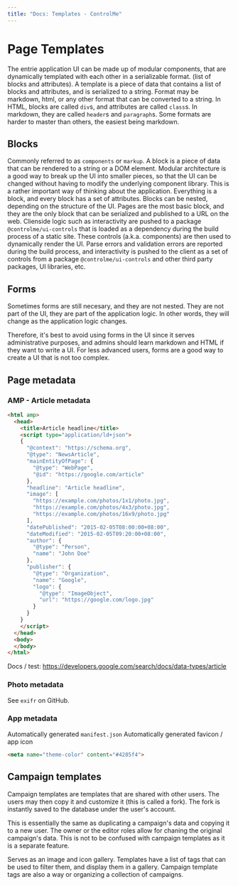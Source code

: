 ```yaml
---
title: "Docs: Templates - ControlMe"
---
```


# Page Templates

The entrie application UI can be made up of modular components, that are dynamically templated with each other in a serializable format. (list of blocks and attributes). A template is a piece of data that contains a list of blocks and attributes, and is serialized to a string. Format may be markdown, html, or any other format that can be converted to a string. In HTML, blocks are called `div`s, and attributes are called `class`s. In markdown, they are called `header`s and `paragraph`s. Some formats are harder to master than others, the easiest being markdown.

## Blocks
Commonly referred to as `components` or `markup`. A block is a piece of data that can be rendered to a string or a DOM element.
Modular architecture is a good way to break up the UI into smaller pieces, so that the UI can be changed without having to modify the underlying component library.
This is a rather important way of thinking about the application. Everything is a block, and every block has a set of attributes.
Blocks can be nested, depending on the structure of the UI. Pages are the most basic block, and they are the only block that can be serialized and published to a URL on the web.
Clienside logic such as interactivity are pushed to a package `@controlme/ui-controls` that is loaded as a dependency during the build process of a static site. These controls (a.k.a. components) are then used to dynamically render the UI.
Parse errors and validation errors are reported during the build process, and interactivity is pushed to the client as a set of controls from a package `@controlme/ui-controls` and other third party packages, UI libraries, etc.

## Forms

Sometimes forms are still necesary, and they are not nested. They are not part of the UI, they are part of the application logic. In other words, they will change as the application logic changes.

Therefore, it's best to avoid using forms in the UI since it serves administrative purposes, and 
admins should learn markdown and HTML if they want to write a UI. For less advanced users, forms are a good way to create a UI that is not too complex.

## Page metadata
### AMP - Article metadata
```html
<html amp>
  <head>
    <title>Article headline</title>
    <script type="application/ld+json">
    {
      "@context": "https://schema.org",
      "@type": "NewsArticle",
      "mainEntityOfPage": {
        "@type": "WebPage",
        "@id": "https://google.com/article"
      },
      "headline": "Article headline",
      "image": [
        "https://example.com/photos/1x1/photo.jpg",
        "https://example.com/photos/4x3/photo.jpg",
        "https://example.com/photos/16x9/photo.jpg"
      ],
      "datePublished": "2015-02-05T08:00:00+08:00",
      "dateModified": "2015-02-05T09:20:00+08:00",
      "author": {
        "@type": "Person",
        "name": "John Doe"
      },
      "publisher": {
        "@type": "Organization",
        "name": "Google",
        "logo": {
          "@type": "ImageObject",
          "url": "https://google.com/logo.jpg"
        }
      }
    }
    </script>
  </head>
  <body>
  </body>
</html>
```
Docs / test: https://developers.google.com/search/docs/data-types/article

### Photo metadata

See `exifr` on GitHub.

### App metadata
Automatically generated `manifest.json`
Automatically generated favicon / app icon


```html
<meta name="theme-color" content="#4285f4">
```

## Campaign templates

Campaign templates are templates that are shared with other users. The users may then copy it and customize it (this is called a fork). The fork is instantly saved to the database under the user's account.

This is essentially the same as duplicating a campaign's data and copying it to a new user.
The owner or the editor roles allow for chaning the original campaign's data. This is not to be confused with campaign templates as it is a separate feature.

Serves as an image and icon gallery.
Templates have a list of tags that can be used to filter them, and display them in a gallery.
Campaign template tags are also a way or organizing a collection of campaigns. 